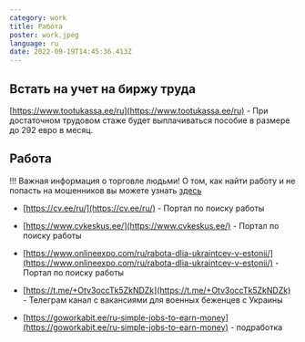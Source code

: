 ```yaml
---
category: work
title: Работа
poster: work.jpeg
language: ru
date: 2022-09-19T14:45:36.413Z
---
```


## Встать на учет на биржу труда

[https://www.tootukassa.ee/ru](https://www.tootukassa.ee/ru) - При достаточном
трудовом стаже будет выплачиваться пособие в размере до 292 евро в месяц.

## Работа

!!! Важная информация о торговле людьми! О том, как найти работу и не попасть на
мошенников вы можете узнать
[здесь](https://www.facebook.com/events/426128778967948)

- [https://cv.ee/ru/](https://cv.ee/ru/) - Портал по поиску работы

- [https://www.cvkeskus.ee/](https://www.cvkeskus.ee/) - Портал по поиску работы

- [https://www.onlineexpo.com/ru/rabota-dlia-ukraintcev-v-estonii/](https://www.onlineexpo.com/ru/rabota-dlia-ukraintcev-v-estonii/) -
  Портал по поиску работы

- [https://t.me/+Otv3occTk5ZkNDZk](https://t.me/+Otv3occTk5ZkNDZk) - Телеграм
  канал с вакансиями для военных беженцев с Украины

- [https://goworkabit.ee/ru-simple-jobs-to-earn-money](https://goworkabit.ee/ru-simple-jobs-to-earn-money) -
  подработка
